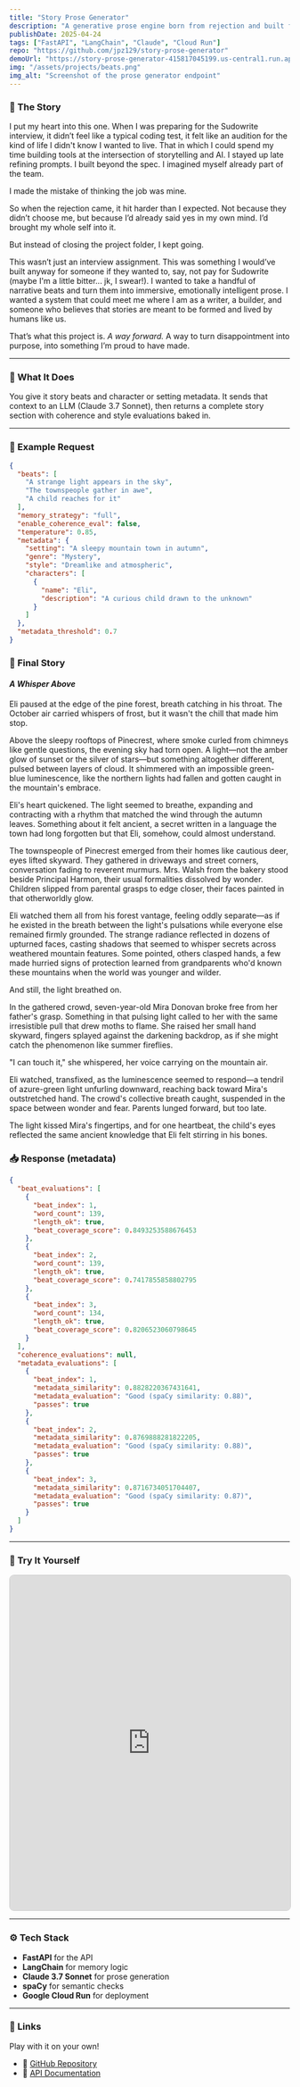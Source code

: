 ```yaml
---  
title: "Story Prose Generator"  
description: "A generative prose engine born from rejection and built for storytelling with soul."  
publishDate: 2025-04-24  
tags: ["FastAPI", "LangChain", "Claude", "Cloud Run"]  
repo: "https://github.com/jpz129/story-prose-generator"  
demoUrl: "https://story-prose-generator-415817045199.us-central1.run.app/docs"  
img: "/assets/projects/beats.png"  
img_alt: "Screenshot of the prose generator endpoint"  
---  
```


### 📖 The Story

I put my heart into this one. When I was preparing for the Sudowrite interview, it didn’t feel like a typical coding test, it felt like an audition for the kind of life I didn't know I wanted to live. That in which I could spend my time building tools at the intersection of storytelling and AI. I stayed up late refining prompts. I built beyond the spec. I imagined myself already part of the team.

I made the mistake of thinking the job was mine.

So when the rejection came, it hit harder than I expected. Not because they didn’t choose me, but because I’d already said yes in my own mind. I’d brought my whole self into it.

But instead of closing the project folder, I kept going.

This wasn’t just an interview assignment. This was something I would’ve built anyway for someone if they wanted to, say, not pay for Sudowrite (maybe I'm a little bitter... jk, I swear!). I wanted to take a handful of narrative beats and turn them into immersive, emotionally intelligent prose. I wanted a system that could meet me where I am as a writer, a builder, and someone who believes that stories are meant to be formed and lived by humans like us.

That’s what this project is. *A way forward.* A way to turn disappointment into purpose, into something I’m proud to have made.

---  

### 🧠 What It Does  

You give it story beats and character or setting metadata. It sends that context to an LLM (Claude 3.7 Sonnet), then returns a complete story section with coherence and style evaluations baked in.  

---  

### 🧪 Example Request

```json
{
  "beats": [
    "A strange light appears in the sky",
    "The townspeople gather in awe",
    "A child reaches for it"
  ],
  "memory_strategy": "full",
  "enable_coherence_eval": false,
  "temperature": 0.85,
  "metadata": {
    "setting": "A sleepy mountain town in autumn",
    "genre": "Mystery",
    "style": "Dreamlike and atmospheric",
    "characters": [
      {
        "name": "Eli",
        "description": "A curious child drawn to the unknown"
      }
    ]
  },
  "metadata_threshold": 0.7
}
```

### 📖 Final Story

#### *A Whisper Above*

Eli paused at the edge of the pine forest, breath catching in his throat. The October air carried whispers of frost, but it wasn't the chill that made him stop.

Above the sleepy rooftops of Pinecrest, where smoke curled from chimneys like gentle questions, the evening sky had torn open. A light—not the amber glow of sunset or the silver of stars—but something altogether different, pulsed between layers of cloud. It shimmered with an impossible green-blue luminescence, like the northern lights had fallen and gotten caught in the mountain's embrace.

Eli's heart quickened. The light seemed to breathe, expanding and contracting with a rhythm that matched the wind through the autumn leaves. Something about it felt ancient, a secret written in a language the town had long forgotten but that Eli, somehow, could almost understand.

The townspeople of Pinecrest emerged from their homes like cautious deer, eyes lifted skyward. They gathered in driveways and street corners, conversation fading to reverent murmurs. Mrs. Walsh from the bakery stood beside Principal Harmon, their usual formalities dissolved by wonder. Children slipped from parental grasps to edge closer, their faces painted in that otherworldly glow.

Eli watched them all from his forest vantage, feeling oddly separate—as if he existed in the breath between the light's pulsations while everyone else remained firmly grounded. The strange radiance reflected in dozens of upturned faces, casting shadows that seemed to whisper secrets across weathered mountain features. Some pointed, others clasped hands, a few made hurried signs of protection learned from grandparents who'd known these mountains when the world was younger and wilder.

And still, the light breathed on.

In the gathered crowd, seven-year-old Mira Donovan broke free from her father's grasp. Something in that pulsing light called to her with the same irresistible pull that drew moths to flame. She raised her small hand skyward, fingers splayed against the darkening backdrop, as if she might catch the phenomenon like summer fireflies.

"I can touch it," she whispered, her voice carrying on the mountain air.

Eli watched, transfixed, as the luminescence seemed to respond—a tendril of azure-green light unfurling downward, reaching back toward Mira's outstretched hand. The crowd's collective breath caught, suspended in the space between wonder and fear. Parents lunged forward, but too late.

The light kissed Mira's fingertips, and for one heartbeat, the child's eyes reflected the same ancient knowledge that Eli felt stirring in his bones.

### 📥 Response (metadata)

```json
{
  "beat_evaluations": [
    {
      "beat_index": 1,
      "word_count": 139,
      "length_ok": true,
      "beat_coverage_score": 0.8493253588676453
    },
    {
      "beat_index": 2,
      "word_count": 139,
      "length_ok": true,
      "beat_coverage_score": 0.7417855858802795
    },
    {
      "beat_index": 3,
      "word_count": 134,
      "length_ok": true,
      "beat_coverage_score": 0.8206523060798645
    }
  ],
  "coherence_evaluations": null,
  "metadata_evaluations": [
    {
      "beat_index": 1,
      "metadata_similarity": 0.8828220367431641,
      "metadata_evaluation": "Good (spaCy similarity: 0.88)",
      "passes": true
    },
    {
      "beat_index": 2,
      "metadata_similarity": 0.8769888281822205,
      "metadata_evaluation": "Good (spaCy similarity: 0.88)",
      "passes": true
    },
    {
      "beat_index": 3,
      "metadata_similarity": 0.8716734051704407,
      "metadata_evaluation": "Good (spaCy similarity: 0.87)",
      "passes": true
    }
  ]
}
```

---  

### 🧪 Try It Yourself

<iframe 
  src="https://huggingface.co/spaces/jpz129/story-prose-generator"
  width="100%" 
  height="600" 
  style="border: 1px solid #ccc; border-radius: 8px;" 
  allow="clipboard-write; microphone; camera">
</iframe>

---

### ⚙️ Tech Stack  

- **FastAPI** for the API  
- **LangChain** for memory logic  
- **Claude 3.7 Sonnet** for prose generation  
- **spaCy** for semantic checks  
- **Google Cloud Run** for deployment  

---  

### 🔗 Links
Play with it on your own!

- 🐙 [GitHub Repository](https://github.com/jpz129/story-prose-generator)
- 📘 [API Documentation](https://story-prose-generator-415817045199.us-central1.run.app/docs)


